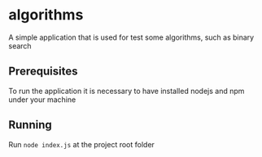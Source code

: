 # algorithms

A simple application that is used for test some algorithms, such as binary search

## Prerequisites

To run the application it is necessary to have installed nodejs and npm under your machine

## Running

Run `node index.js` at the project root folder
